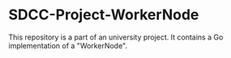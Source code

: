 # SDCC-Project-WorkerNode
This repository is a part of an university project. It contains a Go implementation of a "WorkerNode".
